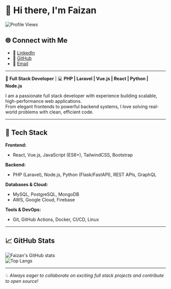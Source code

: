 # 👋 Hi there, I'm Faizan  

![Profile Views](https://img.shields.io/badge/Profile%20Views-173-blue?style=flat) 

## 🌐 Connect with Me  
- 💼 [LinkedIn](https://www.linkedin.com/in/faizan-moeen-918660350)  
- 🐙 [GitHub](https://github.com/faizi385)  
- 📧 [Email](mailto:faizanmoeen385@gmail.com)  

---

🚀 **Full Stack Developer** | 💻 **PHP | Laravel | Vue.js | React | Python | Node.js**  

I am a passionate full stack developer with experience building scalable, high-performance web applications.  
From elegant frontends to powerful backend systems, I love solving real-world problems with clean, efficient code.  

---

## 🔧 Tech Stack  

**Frontend:**  
- React, Vue.js, JavaScript (ES6+), TailwindCSS, Bootstrap  

**Backend:**  
- PHP (Laravel), Node.js, Python (Flask/FastAPI), REST APIs, GraphQL  

**Databases & Cloud:**  
- MySQL, PostgreSQL, MongoDB  
- AWS, Google Cloud, Firebase  

**Tools & DevOps:**  
- Git, GitHub Actions, Docker, CI/CD, Linux  

---

## 📈 GitHub Stats  

![Faizan's GitHub stats](https://github-readme-stats.vercel.app/api?username=faizi385&show_icons=true&theme=radical)  
![Top Langs](https://github-readme-stats.vercel.app/api/top-langs/?username=faizi385&layout=compact&theme=radical)  

---

💡 *Always eager to collaborate on exciting full stack projects and contribute to open source!*  
